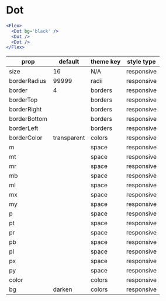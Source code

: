# Dot

```.jsx
<Flex>
  <Dot bg='black' />
  <Dot />
  <Dot />
</Flex>
```

prop | default | theme key | style type
---|---|---|---
size | 16 | N/A | responsive
borderRadius | 99999 | radii | responsive
border | 4 | borders | responsive
borderTop |  | borders | responsive
borderRight |  | borders | responsive
borderBottom |  | borders | responsive
borderLeft |  | borders | responsive
borderColor | transparent | colors | responsive
m |  | space | responsive
mt |  | space | responsive
mr |  | space | responsive
mb |  | space | responsive
ml |  | space | responsive
mx |  | space | responsive
my |  | space | responsive
p |  | space | responsive
pt |  | space | responsive
pr |  | space | responsive
pb |  | space | responsive
pl |  | space | responsive
px |  | space | responsive
py |  | space | responsive
color |  | colors | responsive
bg | darken | colors | responsive